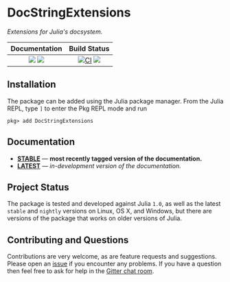 # DocStringExtensions

*Extensions for Julia's docsystem.*

| **Documentation**                                                               | **Build Status**                                                                                |
|:-------------------------------------------------------------------------------:|:-----------------------------------------------------------------------------------------------:|
| [![][docs-stable-img]][docs-stable-url] [![][docs-latest-img]][docs-latest-url] | [![CI][github-action-img]][github-action-url] [![][codecov-img]][codecov-url] |

## Installation

The package can be added using the Julia package manager. From the Julia REPL, type `]`
to enter the Pkg REPL mode and run

```
pkg> add DocStringExtensions
```

## Documentation

- [**STABLE**][docs-stable-url] &mdash; **most recently tagged version of the documentation.**
- [**LATEST**][docs-latest-url] &mdash; *in-development version of the documentation.*

## Project Status

The package is tested and developed against Julia `1.0`, as well as the latest `stable` and `nightly` versions on Linux, OS X, and Windows,
but there are versions of the package that works on older versions of Julia.

## Contributing and Questions

Contributions are very welcome, as are feature requests and suggestions. Please open an [issue][issues-url] if you encounter any problems. If you have a question then feel free to ask for help in the [Gitter chat room][gitter-url].

[gitter-url]: https://gitter.im/juliadocs/users

[docs-latest-img]: https://img.shields.io/badge/docs-latest-blue.svg
[docs-latest-url]: https://DocStringExtensions.juliadocs.org/latest

[docs-stable-img]: https://img.shields.io/badge/docs-stable-blue.svg
[docs-stable-url]: https://DocStringExtensions.juliadocs.org/stable

[github-action-img]: https://github.com/JuliaDocs/DocStringExtensions.jl/actions/workflows/ci.yml/badge.svg
[github-action-url]: https://github.com/JuliaDocs/DocStringExtensions.jl/actions/workflows/ci.yml

[codecov-img]: https://codecov.io/gh/JuliaDocs/DocStringExtensions.jl/branch/master/graph/badge.svg
[codecov-url]: https://codecov.io/gh/JuliaDocs/DocStringExtensions.jl

[issues-url]: https://github.com/JuliaDocs/DocStringExtensions.jl/issues
